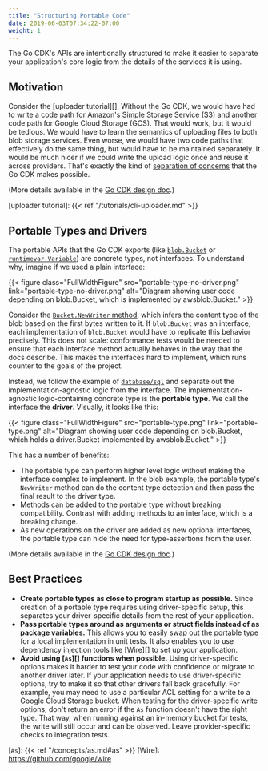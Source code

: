 ```yaml
---
title: "Structuring Portable Code"
date: 2019-06-03T07:34:22-07:00
weight: 1
---
```


The Go CDK's APIs are intentionally structured to make it easier to separate
your application's core logic from the details of the services it is using.

<!--more-->

## Motivation

Consider the [uploader tutorial][]. Without the Go CDK, we would have had to
write a code path for Amazon's Simple Storage Service (S3) and another code
path for Google Cloud Storage (GCS). That would work, but it would be
tedious. We would have to learn the semantics of uploading files to both blob
storage services. Even worse, we would have two code paths that effectively
do the same thing, but would have to be maintained separately. It would be
much nicer if we could write the upload logic once and reuse it across
providers. That's exactly the kind of [separation of concerns][] that the Go
CDK makes possible.

(More details available in the [Go CDK design doc][Developers and Operators].)

[Developers and Operators]: https://github.com/google/go-cloud/blob/master/internal/docs/design.md#developers-and-operators
[separation of concerns]: https://en.wikipedia.org/wiki/Separation_of_concerns
[uploader tutorial]: {{< ref "/tutorials/cli-uploader.md" >}}

## Portable Types and Drivers

The portable APIs that the Go CDK exports (like [`blob.Bucket`][] or
[`runtimevar.Variable`][]) are concrete types, not interfaces. To understand
why, imagine if we used a plain interface:

{{< figure class="FullWidthFigure" src="portable-type-no-driver.png" link="portable-type-no-driver.png" alt="Diagram showing user code depending on blob.Bucket, which is implemented by awsblob.Bucket." >}}

Consider the [`Bucket.NewWriter` method][], which infers the content type of the
blob based on the first bytes written to it. If `blob.Bucket` was an interface,
each implementation of `blob.Bucket` would have to replicate this behavior
precisely. This does not scale: conformance tests would be needed to ensure that
each interface method actually behaves in the way that the docs describe. This
makes the interfaces hard to implement, which runs counter to the goals of the
project.

Instead, we follow the example of [`database/sql`][] and separate out the
implementation-agnostic logic from the interface. The implementation-agnostic
logic-containing concrete type is the **portable type**. We call the interface
the **driver**. Visually, it looks like this:

{{< figure class="FullWidthFigure" src="portable-type.png" link="portable-type.png" alt="Diagram showing user code depending on blob.Bucket, which holds a driver.Bucket implemented by awsblob.Bucket." >}}

This has a number of benefits:

-   The portable type can perform higher level logic without making the
    interface complex to implement. In the blob example, the portable type's
    `NewWriter` method can do the content type detection and then pass the final
    result to the driver type.
-   Methods can be added to the portable type without breaking compatibility.
    Contrast with adding methods to an interface, which is a breaking change.
-   As new operations on the driver are added as new optional interfaces, the
    portable type can hide the need for type-assertions from the user.

(More details available in the [Go CDK design doc][Portable Types and Drivers].)

[Portable Types and Drivers]: https://github.com/google/go-cloud/blob/master/internal/docs/design.md#portable-types-and-drivers
[`blob.Bucket`]: https://godoc.org/github.com/google/go-cloud/blob#Bucket
[`runtimevar.Variable`]:
https://godoc.org/github.com/google/go-cloud/runtimevar#Variable
[`Bucket.NewWriter` method]:
https://godoc.org/github.com/google/go-cloud/blob#Bucket.NewWriter
[`database/sql`]: https://godoc.org/database/sql

## Best Practices

-  **Create portable types as close to program startup as possible.** Since
   creation of a portable type requires using driver-specific setup, this
   separates your driver-specific details from the rest of your application.
-  **Pass portable types around as arguments or struct fields instead of as
   package variables.** This allows you to easily swap out the portable type
   for a local implementation in unit tests. It also enables you to use
   dependency injection tools like [Wire][] to set up your application.
-  **Avoid using [`As`][] functions when possible.** Using driver-specific
   options makes it harder to test your code with confidence or migrate to
   another driver later. If your application needs to use driver-specific
   options, try to make it so that other drivers fall back gracefully. For
   example, you may need to use a particular ACL setting for a write to a Google
   Cloud Storage bucket. When testing for the driver-specific write options,
   don't return an error if the `As` function doesn't have the right type. That
   way, when running against an in-memory bucket for tests, the write will still
   occur and can be observed. Leave provider-specific checks to integration
   tests.

[`As`]: {{< ref "/concepts/as.md#as" >}}
[Wire]: https://github.com/google/wire
